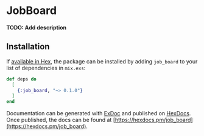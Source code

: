 # JobBoard

**TODO: Add description**

## Installation

If [available in Hex](https://hex.pm/docs/publish), the package can be installed
by adding `job_board` to your list of dependencies in `mix.exs`:

```elixir
def deps do
  [
    {:job_board, "~> 0.1.0"}
  ]
end
```

Documentation can be generated with [ExDoc](https://github.com/elixir-lang/ex_doc)
and published on [HexDocs](https://hexdocs.pm). Once published, the docs can
be found at [https://hexdocs.pm/job_board](https://hexdocs.pm/job_board).

